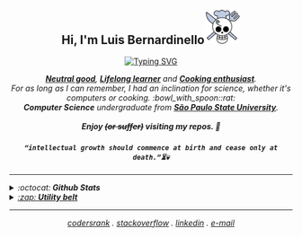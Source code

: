 <h2 align="center">Hi, I'm Luis Bernardinello<a href="#"><img src="https://github.com/luisbernardinello/luisbernardinello/blob/main/img/gif_sanji.gif" width="64px" alt="Sanji Gif" title="“All we have to decide is what to do with the time that is given to us.”" /></a></h2>
<p align="center">
  <a href="https://github.com/luisbernardinello/"><img src="https://readme-typing-svg.herokuapp.com?font=Fira+Code&pause=800&center=true&vCenter=true&width=435&lines=A+Backend+Craftsman;in+a+software-powered+world." alt="Typing SVG" /></a>
</p>

<p align="center">
  <em>
  <!-- <b><a href ="https://www.activism.net/cypherpunk/manifesto.html"> Cypherpunk</a></b>, -->
    <b><a href ="https://easydamus.com/neutralgood.html">Neutral good</a></b>, <b><a href = "https://en.wikipedia.org/wiki/Lifelong_learning">Lifelong learner</a></b> and <b><a href ="https://www.cordonbleu.edu/">Cooking enthusiast</a></b>.
    <br> For as long as I can remember, I had an inclination for science, whether it's computers or cooking. :bowl_with_spoon::rat:
    <br>
    <b>Computer Science</b> undergraduate from <a href="https://www.international.unesp.br/"> <b>São Paulo State University</b></a>.
  <br>
  <br>
  <b><i>Enjoy <s>(or suffer)</s> visiting my repos. 🥷</i></b>
  <br>
</p>

<h4 align="center">

`“intellectual growth should commence at birth and cease only at death.”⏳💀`

</h4>

---

<details>

  <summary>:octocat:<b> Github Stats</b></summary>
  <br>
  <img height="180em" src="https://github-readme-stats.vercel.app/api?username=luisbernardinello&rank_icon=github&show_icons=true&theme=bear" />
  <img height="180em" src="https://github-readme-stats.vercel.app/api/top-langs/?username=luisbernardinello&hide=CMake&layout=compact&langs_count=8&theme=bear"/>
  
 
<!--START_SECTION:waka-readme-stats-->

<!--END_SECTION:waka-readme-stats-->

  <div align="left"> 	
  <a href="https://www.codewars.com/users/luisbernardinello" alt="CodeWars" title="CodeWars: @luisbernardinello">
    <img src="https://www.codewars.com/users/luisbernardinello/badges/micro" height="24vh"/></a>
  <a href="https://leetcode.com/u/luisbernardinello/" alt="LeetCode" title="LeetCode: @luisbernardinello">
    <img src="https://img.shields.io/badge/dynamic/json?style=for-the-badge&labelColor=black&color=%23ffa116&label=Solved&query=solvedOverTotal&url=https%3A%2F%2Fleetcode-badge.vercel.app%2Fapi%2Fusers%2Fluisbernardinello&logo=leetcode&logoColor=yellow" height="24vh" /></a>
    <a href="https://wakatime.com/@37a9470a-55f9-4eca-83bf-bc8ba7e2423b"><img src="https://wakatime.com/badge/user/37a9470a-55f9-4eca-83bf-bc8ba7e2423b.svg" alt="Total time coded since May 19 2024" title="Total time coded since May 19 2024" height="24vh"/>
  </div>
<p align="left">  </p>

<!-- <p align="left"><a href="https://www.gitanimals.org/en_US?utm_medium=image&utm_source=luisbernardinello&utm_content=farm"><img
  src="https://render.gitanimals.org/farms/luisbernardinello"
  width="300"
  height="200"
/></a></p> -->

<h4 align="left">
    My Chess.com stats:
</h4>

  <!--START_SECTION:chessStats-->

<!--END_SECTION:chessStats-->

#

</details>

<details>	
  <summary>:zap:<b> Utility belt</b></summary>
  <br>
<table>
  <thead>
    <tr>
      <th align="center">Category</th>
      <th align="center">Technologies</th>
    </tr>
  </thead>
  <tbody>
    <tr>
      <td align="center"><strong>Main Languages</strong></td>
      <td align="left">
        <a href="https://dev.java/"><img src="https://skillicons.dev/icons?i=java&theme=dark" alt="Java" title="Java" height="40" /></a>
        <!-- <a href="https://www.rust-lang.org"><img src="https://skillicons.dev/icons?i=rust&theme=dark" alt="Rust" title="Rust" height="40" /></a> -->
        <!-- <a href="https://isocpp.org/"><img src="https://skillicons.dev/icons?i=cpp&theme=dark" alt="C++" title="C++" height="40" /></a> -->
        <a href="https://go.dev/"><img src="https://skillicons.dev/icons?i=go&theme=dark" alt="Go" title="Go" height="40" /></a>
        <a href="https://www.python.org"><img src="https://skillicons.dev/icons?i=py&theme=dark" alt="Python" title="Python" height="40" /></a>
        <a href="https://www.typescriptlang.org/"><img src="https://go-skill-icons.vercel.app/api/icons?i=ts&theme=dark" alt="Typescript" title="Typescript" height="40" /></a>
        <!-- <a href="https://elixir-lang.org/"><img src="https://skillicons.dev/icons?i=elixir&theme=dark" alt="Elixir" title="Elixir" height="40" /></a> -->
      </td>
    </tr>
    <tr>
      <td align="center"><strong>AI/ML</strong></td>
      <td align="left">
        <a href="https://pytorch.org"><img src="https://skillicons.dev/icons?i=pytorch&theme=light" alt="PyTorch" title="PyTorch" height="40" /></a>
        <a href="https://www.tensorflow.org"><img src="https://skillicons.dev/icons?i=tensorflow&theme=light" alt="TensorFlow" title="TensorFlow" height="40" /></a>
        <a href="https://www.langchain.com/"><img src="https://go-skill-icons.vercel.app/api/icons?i=langchain&theme=light" alt="LangChain" title="LangChain" height="40" /></a>
        <a href="https://scikit-learn.org/"><img src="https://go-skill-icons.vercel.app/api/icons?i=scikitlearn&theme=light" alt="Scikit-learn" title="Scikit-learn" height="40" /></a>
        <a href="https://burn.dev"><img src="https://go-skill-icons.vercel.app/api/icons?i=burn&theme=light" alt="Burn" title="Burn" height="40" /></a>
        <a href="https://keras.io"><img src="https://skills-icons.vercel.app/api/icons?i=keras" alt="Keras" title="Keras" height="40" /></a>
        <a href="https://numpy.org/"><img src="https://go-skill-icons.vercel.app/api/icons?i=numpy&theme=light" alt="NumPy" title="NumPy" height="40" /></a>
        <a href="https://pola.rs"><img src="https://go-skill-icons.vercel.app/api/icons?i=polars&theme=light" alt="Polars" title="Polars" height="40" /></a>
        <a href="https://developer.nvidia.com/cuda-toolkit"><img src="https://go-skill-icons.vercel.app/api/icons?i=cuda&theme=light" alt="CUDA" title="CUDA" height="40" /></a>
      </td>
    </tr>
    <tr>
      <td align="center"><strong>Backend</strong></td>
      <td align="left">
        <a href="https://spring.io/"><img src="https://skillicons.dev/icons?i=spring&theme=dark" alt="Spring" title="Spring" height="40" /></a>
        <a href="https://quarkus.io/"><img src="https://go-skill-icons.vercel.app/api/icons?i=quarkus&theme=dark" alt="Quarkus" title="Quarkus" height="40" /></a>
        <a href="https://gin-gonic.com/"><img src="https://go-skill-icons.vercel.app/api/icons?i=gin&theme=dark" alt="Gin" title="Gin" height="40" /></a>
        <a href="https://fastapi.tiangolo.com"><img src="https://skillicons.dev/icons?i=fastapi&theme=dark" alt="FastAPI" title="FastAPI" height="40" /></a>
        <a href="https://kafka.apache.org"><img src="https://skillicons.dev/icons?i=kafka&theme=dark" alt="Kafka" title="Kafka" height="40" /></a>
        <a href="https://pulsar.apache.org"><img src="https://go-skill-icons.vercel.app/api/icons?i=pulsar&theme=dark" alt="Pulsar" title="Pulsar" height="40" /></a>
        <a href="https://grpc.io"><img src="https://go-skill-icons.vercel.app/api/icons?i=grpc&theme=dark" alt="gRPC" title="gRPC" height="40" /></a>
        <a href="https://graphql.org/"><img src="https://skillicons.dev/icons?i=graphql&theme=dark" alt="GraphQL" title="GraphQL" height="40" /></a>
      </td>
    </tr>
        <tr>
      <td align="center"><strong>Frontend/Mobile</strong></td>
      <td align="left">
        <a href="https://reactnative.dev/"><img src="https://go-skill-icons.vercel.app/api/icons?i=react&theme=light" alt="React Native" title="React Native" height="40" /></a>
      </td>
    </tr>
    <tr>
      <td align="center"><strong>Game Dev</strong></td>
      <td align="left">
      <a href="https://www.unrealengine.com/"><img src="https://skillicons.dev/icons?i=unreal&theme=dark" alt="Unreal" title="Unreal" height="40" /></a>
        <!-- <a href="https://unity.com"><img src="https://skillicons.dev/icons?i=unity&theme=dark" alt="Unity" title="Unity" height="40" /></a> -->
        <a href="https://bevyengine.org"><img src="https://skillicons.dev/icons?i=bevy&theme=dark" alt="Bevy" title="Bevy" height="40" /></a>
      </td>
    </tr>
  </tbody>
</table>

#

</details>

<!-- <a href="#" alt="Wizard Gif" title="“A wizard is never late, nor is he early, he arrives precisely when he means to.”"><img src="https://github.com/luisbernardinello/luisbernardinello/blob/main/img/gif_wizard.gif" align="right" width="42px"></a> -->

<!--
<details>
  <summary>:zap:<b> Some things I've done:</b></summary>
  <br>

<p align="center">
  <samp>
    <a href="https://github.com/luisbernardinello/golang-grpc-microservices-api">
      <img align="center" src="https://github-readme-stats.vercel.app/api/pin/?username=luisbernardinello&repo=golang-grpc-microservices-api&border_radius=20&theme=buefy"/>
    </a>
    <a href="https://github.com/luisbernardinello/spring-microservices-saga-api">
      <img align="center" src="https://github-readme-stats.vercel.app/api/pin/?username=luisbernardinello&repo=spring-microservices-saga-api&border_radius=20&theme=buefy"/>
    </a>
  </samp>
</p>

</details>
-->

---

<p align="center">
  <samp>
    <a href="https://profile.codersrank.io/user/luisbernardinello">codersrank</a> .
    <a href="https://stackoverflow.com/users/24371899/luisbernardinello">stackoverflow</a> .
    <a href="https://www.linkedin.com/in/luisbernardinello">linkedin</a> .
    <a href="mailto:luisbernardinello@gmail.com">e-mail</a>
  </samp>
</p>
